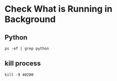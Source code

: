 # Check What is Running in Background

## Python
```
ps -ef | grep python  
```

## kill process
```
kill -9 40200                     

```

